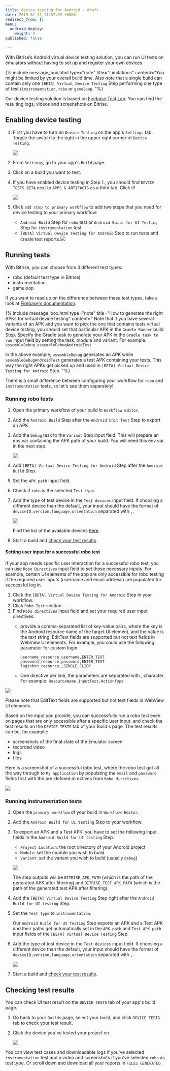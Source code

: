 ```yaml
---
title: device testing for Android - draft
date: 2019-02-11 11:57:59 +0000
redirect_from: []
menu:
  android-deploy:
    weight: 3
published: false

---
```

With Bitrise’s Android virtual device testing solution, you can run UI tests on emulators without having to set up and register your own devices.

{% include message_box.html type="note" title="Limitations" content="You might be limited by your overall build time. Also note that a single build can contain only one `[BETA] Virtual Device Testing` Step performing one type of test (`instrumentation`, `robo` or `gameloop`. "%}

Our device testing solution is based on [Firebase Test Lab](https://firebase.google.com/docs/test-lab/). You can find the resulting logs, videos and screenshots on Bitrise.

## Enabling device testing

1. First you have to turn on `Device Testing` on the app's `Settings` tab. Toggle the switch to the right in the upper right corner of `Device Testing`.

   ![](/img/settings-device-testing.png)
2. From `Settings`, go to your app's `Build` page.
3. Click on a build you want to test.
4. If you have enabled device testing in Step 1., you should find `DEVICE TESTS BETA` next to `APPS & ARTIFACTS` as a third tab. Click it!

   ![](/img/build-device-test.jpg)
5. Click `add step to primary workflow` to add two steps that you need for device testing to your primary workflow:
   * `Android Build` Step for `robo` test or `Android Build for UI Testing` Step for `instrumentation` test
   * `[BETA] Virtual Device Testing for Android` Step to run tests and create test reports.![](/img/primary-virtual-device.png)

## Running tests

With Bitrise, you can choose from 3 different test types:

* robo (default test type in Bitrise)
* instrumentation
* gameloop

If you want to read up on the difference between these test types, take a look at [Firebase's documentation](https://firebase.google.com/docs/test-lab/android/overview).

{% include message_box.html type="note" title="How to generate the right APKs for virtual device testing" content="
Note that if you have several variants of an APK and you want to pick the one that contains tests virtual device testing, you should set that particular APK in the `Gradle Runner` build Step. Specify the Gradle task to generate your APK in the `Gradle task to run` input field by setting the task, module and variant. For example: `assembleDebug assembleDebugAndroidTest`

In the above example, `assembleDebug` generates an APK while `assembleDebugAndroidTest` generates a test APK containing your tests. This way the right APKs get picked up and used in `[BETA] Virtual Device Testing for Android` Step.
"%}

There is a small difference between configuring your workflow for `robo` and `instrumentation` tests, so let's see them separately!

### Running robo tests

1. Open the primary workflow of your build in `Workflow Editor`.
2. Add the `Android Build` Step after the `Android Unit Test` Step to export an APK.
3. Add the `Debug` task to the `Variant` Step input field. This will prepare an env var containing the APK path of your build. You will need this env var in the next step.

   ![](/img/robo-test.png)
4. Add `[BETA] Virtual Device Testing for Android` Step after the `Android Build` Step.
5. Set the `APK path` input field.
6. Check if `robo` is the selected `Test type`.
7. Add the type of test device in the `Test devices` input field. If choosing a different device than the default, your input should have the format of `deviceID,version,language,orientation` separated with `,`.

   ![](https://devcenter.bitrise.io/img/robo-test-1.png)

   Find the list of the available devices [here](https://firebase.google.com/docs/test-lab/android/available-testing-devices).
8. Start a build and [check your test results](/testing/device-testing-for-android/#running-instrumentation-tests).

#### Setting user input for a successful robo test

If your app needs specific user interaction for a successful robo test, you can use `Robo Directives` input field to set those necessary inputs. For example, certain UI elements of the app are only accessible for robo testing if the required user inputs (username and email address) are populated for successful log in.

1. Click the `[BETA] Virtual Device Testing for Android` Step in your workflow.
2. Click `Robo Test` section.
3. Find `Robo directives` input field and set your required user input directives.
   * provide a comma-separated list of key-value pairs, where the key is the Android resource name of the target UI element, and the value is the text string. EditText fields are supported but not text fields in WebView UI elements. For example, you could use the following parameter for custom login:

         username_resource,username,ENTER_TEXT
         password_resource,password,ENTER_TEXT
         loginbtn_resource,,SINGLE_CLICK
   * One directive per line, the parameters are separated with , character. For example: `ResourceName,InputText,ActionType`

![](/img/robo-directives.png)

Please note that EditText fields are supported but not text fields in WebView UI elements.

Based on the input you provide, you can successfully run a robo test even on pages that are only accessible after a specific user input. and check the test results on the `DEVICE TESTS` tab of your Build's page. The test results can be, for example:

* screenshots of the final state of the Emulator screen
* recorded video
* logs
* files

Here is a screenshot of a successful robo test, where the robo test got all the way through to `My application` by populating the `email` and `password` fields first with the pre-defined directives from `Robo directives`.

![](/img/successful-robo-test.jpg)

### Running instrumentation tests

1. Open the `primary workflow` of your build in `Workflow Editor`.
2. Add the `Android Build for UI testing` Step to your workflow.
3. To export an APK and a Test APK, you have to set the following input fields in the `Android Build for UI testing` Step.
   * `Project Location`: the root directory of your Android project
   * `Module`: set the module you wish to build
   * `Variant`: set the variant you wish to build (usually `debug`)

   ![](/img/android-build-ui-testing.png)

   The step outputs will be `BITRISE_APK_PATH` (which is the path of the generated APK after filtering) and `BITRISE_TEST_APK_PATH` (which is the path of the generated test APK after filtering).
4. Add the `[BETA] Virtual Device Testing` Step right after the `Android Build for UI testing` Step.
5. Set the `Test type` to `instrumentation`.

   Our `Android Build for UI Testing` Step exports an APK and a Test APK and their paths get automatically set in the `APK path` and `Test APK path` input fields of the `[BETA] Virtual Device Testing` Step.
6. Add the type of test device in the `Test devices` input field. If choosing a different device than the default, your input should have the format of  `deviceID,version,language,orientation` separated with `,`.

   ![](/img/instrumentation-test-2.png)
7. Start a build and [check your test results](/testing/device-testing-for-android/#running-instrumentation-tests).

## Checking test results

You can check UI test result on the `DEVICE TESTS` tab of your app's build page.

1. Go back to your `Builds` page, select your build, and click `DEVICE TESTS` tab to check your test result.
2. Click the device you've tested your project on.

   ![](/img/device-test-page.jpg)

You can view test cases and downloadable logs if you've selected `instrumentation` test and a video and screenshots if you've selected `robo` as test type. Or scroll down and download all your reports in `FILES GENERATED`.